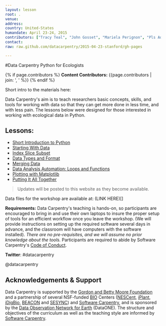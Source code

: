```yaml
---
layout: lesson
root: .
venue: 
address:
country: United-States
humandate: April 23-24, 2015
contributors: ["Tracy Teal", "John Gosset", "Mariela Perignon", "Pls Add Others"]
contact: 
raw: raw.github.com/datacarpentry/2015-04-23-stanford/gh-pages

---
```


#Data Carpentry Python for Ecologists 

<!-- This block displays the instructors' names if they are available. -->
{% if page.contributors %}
  **Content Contributors:**
  {{page.contributors | join: ', ' %}}
{% endif %}


Short intro to the materials here: 

Data Carpentry's aim is to teach researchers basic concepts, skills,
and tools for working with data so that they can get more done in less
time, and with less pain. The lessons below were designed for those interested in 
working with ecological data in Python. 

## Lessons:

* [Short Introduction to Python](./00-short-introduction-to-Python)
* [Starting With Data](./01-starting-with-data)
* [Index Slice Subset](./02-index-slice-subset)
* [Data Types and Format](./03-data-types-and-format) 
* [Merging Data](./04-merging-data)
* [Data Analysis Automation: Loops and Functions](./05-loops-and-functions)
* [Plotting with Matplotlib](./06-plotting-with-matplotlib)
* [Putting It All Together](./07-putting-it-all-together)


>Updates will be posted to this website as they become available.

Data files for the workshop are available at: (LINK HERE)[]





<p>
  <strong>Requirements:</strong>
Data Carpentry's teaching is hands-on, so participants are encouraged to bring in and use their own laptops to insure the proper setup of tools for an efficient workflow once you leave the workshop.  (We will provide instructions on setting up the required software several days in advance, and the classroom will have computers with the software installed). <em> There are no pre-requisites, and we will assume no prior knowledge about the tools.</em> Participants are required to abide by Software Carpentry's
<a href="http://software-carpentry.org/conduct.html">Code of Conduct</a>.
</p>




<p><strong>Twitter</strong>: #datacarpentry</p> @datacarpentry


<h2>Acknowledgements &amp; Support</h2>
<!--
<div class="pull-right" style="max-width: 320px; padding-left: 6px;">
</div>
-->
<p>
Data Carpentry is supported by the <a href=http://http://www.moore.org/>Gordon and Betty Moore Foundation</a> and a partnership of several NSF-funded <a href="http://www.nsf.gov/dir/index.jsp?org=BIO" target="_blank">BIO</a> Centers (<a href="http://nescent.org" target="_blank">NESCent</a>, <a href="http://iplantcollaborative.org" target="_blank">iPlant</a>, <a href="http://idigbio.org" target="_blank">iDigBio</a>, <a href="http://beacon-center.org/" target="_blank">BEACON</a> and <a href="http://sesync.org" target="_blank">SESYNC</a>) and <a href="http://software-carpentry.org" target="_blank">Software Carpentry</a>, and is sponsored by the <a href="http://dataone.org" target="_blank">Data Observation Network for Earth</a> (DataONE). The structure and objectives of the curriculum as well as the teaching style are informed by <a href="http://software-carpentry.org" target="_blank">Software Carpentry</a>.
</p>




<!--
    Edit the setup instructions in _includes/setup.html to reflect your bootcamp.
    (In particular, most bootcamps teach either Python or R, not both.)




<h2>Additional Resources</h2>

<h3>shell</h3>
<ul>
<li><a href=http://fosswire.com/post/2007/08/unixlinux-command-cheat-sheet/>Unix/Linux Command Reference</a>
<li><a href=https://github.com/swcarpentry/boot-camps/blob/master/shell/shell_cheatsheet.md
>Shell cheat sheet</a>
<li><a href=http://software-carpentry.org/v4/shell/index.html>Software Carpentry shell lessons</a>
</ul>

<h3>R</h3>

<b>Where to learn more about R</b>
<ul>
<li><a href=http://www.statmethods.net/>http://www.statmethods.net/</a> - good for data organization, basics stats and graphs
<li><a href=http://www.gardenersown.co.uk/Education/Lectures/R/anova.htm>http://www.gardenersown.co.uk/Education/Lectures/R/anova.htm</a> - basic parametric and non-parametric stats
<li><a href=http://www.cyclismo.org/tutorial/R/index.html>http://www.cyclismo.org/tutorial/R/index.html</a> - R tutorial
<li><a href=http://www.amazon.com/R-Action-Robert-Kabacoff/dp/1935182390>R in Action</a> - good book as an R reference
<li><a href=http://www.twotorials.com/>http://www.twotorials.com/</a>
<li><a href=http://www.r-bloggers.com/>http://www.r-bloggers.com/</a>
<li><a href=http://tryr.codeschool.com/>http://tryr.codeschool.com/</a>
<li><a href=http://adv-r.had.co.nz/>Advanced R Programming by Hadley Wickham</a>
<li><a href=http://www.computerworld.com/s/article/9239625/Beginner_s_guide_to_R_Introduction>Beginner's Guide to R from Computer World</a>
<li><a href=http://www.scoop.it/t/r-for-journalists>R for Journalists</a>
<li><a href=http://www.r-bloggers.com/>R Bloggers</a>
<li><a href=http://www.inside-r.org/>inside-R</a> 
<li><a href=http://ropensci.org/>rOpenSci</a>
</ul>



<!--
<h2>Setup</h2>

<p>
  To participate in a Data Carpentry workshop, 
  you will need working copies of the software described below.
  Please make sure to install everything
  (or at least to download the installers)
  <em>before</em> the start of your bootcamp. 
  
Participants should bring and use their own laptops to insure the proper setup of tools for an efficient workflow once you leave the workshop.
  
  
</p>

{% include setup.html %}
-->


